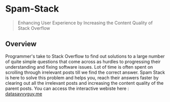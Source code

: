 # Spam-Stack
> Enhancing User Experience by Increasing the Content Quality of Stack Overflow

## Overview
Programmer's take to Stack Overflow to find out solutions to a large number of quite simple questions that come across as hurdles to progressing their understanding and fixing software issues. Lot of time is often spent on scrolling through irrelevant posts till we find the correct answer. Spam Stack is here to solve this problem and helps you, reach their answers faster by clearing out all the irrelevant posts and increasing the content quality of the parent posts.
You can access the interactive webiste here : [datasavvyguy.me](http://www.datasavvyguy.me/)
